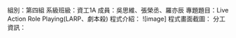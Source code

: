 組別：第四組
系級班級：資工1A
成員：吳思維、張榮丞、羅亦辰
專題題目：Live Action Role Playing(LARP、劇本殺)
程式介紹：
![image]
程式畫面截圖：
分工資訊：
